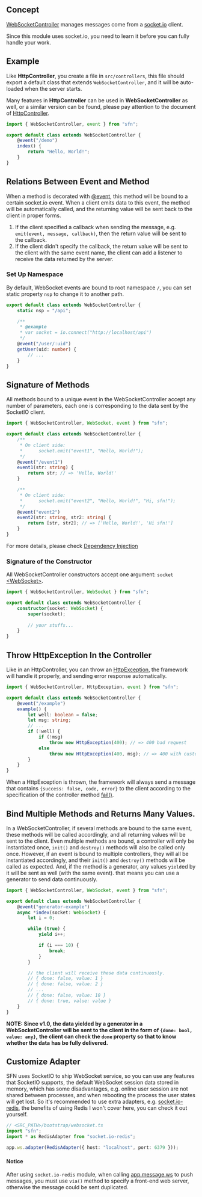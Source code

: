 <!-- title: WebSocket Controller; order: 5 -->
## Concept

[WebSocketController](/api/v1/WebSocketController) manages messages come from a 
[socket.io](https://socket.io/) client.

Since this module uses socket.io, you need to learn it before you can fully 
handle your work.

## Example

Like **HttpController**, you create a file in `src/controllers`, this file 
should export a default class that extends `WebSocketController`, and it will 
be auto-loaded when the server starts.

Many features in **HttpController** can be used in **WebSocketController** as 
well, or a similar version can be found, please pay attention to the document of
[HttpController](./http-controller).

```typescript
import { WebSocketController, event } from "sfn";

export default class extends WebSocketController {
    @event("/demo")
    index() {
        return "Hello, World!";
    }
}
```

## Relations Between Event and Method

When a method is decorated with [@event](/api/v1/decorators#event), this method
will be bound to a certain socket.io event. When a client emits data to this
event, the method will be automatically called, and the returning value will be
sent back to the client in proper forms.

1. If the client specified a callback when sending the message, e.g.
    `emit(event, message, callback)`, then the return value will be sent to the
    callback.
2. If the client didn't specify the callback, the return value will be sent to
    the client with the same event name, the client can add a listener to
    receive the data returned by the server.

### Set Up Namespace

By default, WebSocket events are bound to root namespace `/`, you can set static
property `nsp` to change it to another path.

```typescript
export default class extends WebSocketController {
    static nsp = "/api";

    /**
     * @example
     * var socket = io.connect("http://localhost/api")
     */
    @event("/user/:uid")
    getUser(uid: number) {
        // ...
    }
}
```

## Signature of Methods

All methods bound to a unique event in the WebSocketController accept any number
of parameters, each one is corresponding to the data sent by the SocketIO client.

```typescript
import { WebSocketController, WebSocket, event } from "sfn";

export default class extends WebSocketController {
    /**
     * On client side:
     *      socket.emit("event1", "Hello, World!");
     */
    @event("/event1")
    event1(str: string) {
        return str; // => 'Hello, World!'
    }

    /**
     * On client side:
     *      socket.emit("event2", "Hello, World!", "Hi, sfn!");
     */
    @event("event2")
    event2(str: string, str2: string) {
        return [str, str2]; // => ['Hello, World!', 'Hi sfn!']
    }
}
```

For more details, please check [Dependency Injection](./di3)

### Signature of the Constructor

All WebSocketController constructors accept one argument: `socket`
[\<WebSocket\>](/api/v1/WebSocket).

```typescript
import { WebSocketController, WebSocket } from "sfn";

export default class extends WebSocketController {
    constructor(socket: WebSocket) {
        super(socket);
        
        // your stuffs...
    }
}
```

## Throw HttpException In the Controller

Like in an HttpController, you can throw an
[HttpException](/api/v1/HttpException), the framework will handle it properly,
and sending error response automatically.

```typescript
import { WebSocketController, HttpException, event } from "sfn";

export default class extends WebSocketController {
    @event("/example")
    example() {
        let well: boolean = false;
        let msg: string;
        // ...
        if (!well) {
            if (!msg)
                throw new HttpException(400); // => 400 bad request
            else
                throw new HttpException(400, msg); // => 400 with customized message
        }
    }
}
```

When a HttpException is thrown, the framework will always send a message that 
contains `{success: false, code, error}` to the client according to the 
specification of the controller method [fail()](./http-controller#Common-API-Response).

## Bind Multiple Methods and Returns Many Values.

In a WebSocketController, if several methods are bound to the same event, these
methods will be called accordingly, and all returning values will be sent to the
client. Even multiple methods are bound, a controller will only be instantiated
once, `init()` and `destroy()` methods will also be called only once. However,
if an event is bound to multiple controllers, they will all be instantiated
accordingly, and their `init()` and `destroy()` methods will be called as
expected. And, if the method is a generator, any values `yield`ed by it will be
sent as well (with the same event). that means you can use a generator to send
data continuously.

```typescript
import { WebSocketController, WebSocket, event } from "sfn";

export default class extends WebSocketController {
    @event("generator-example")
    async *index(socket: WebSocket) {
        let i = 0;

        while (true) {
            yield i++;

            if (i === 10) {
                break;
            }
        }

        // the client will receive these data continuously.
        // { done: false, value: 1 }
        // { done: false, value: 2 }
        // ...
        // { done: false, value: 10 }
        // { done: true, value: value }
    }
}
```

**NOTE: Since v1.0, the data yielded by a generator in a WebSocketController**
**will be sent to the client in the form of `{done: bool, value: any}`,**
**the client can check the `done` property so that to know whether the data**
**has be fully delivered.**

## Customize Adapter

SFN uses SocketIO to ship WebSocket service, so you can use any features that 
SocketIO supports, the default WebSocket session data stored in memory, which 
has some disadvantages, e.g. online user session are not shared between 
processes, and when rebooting the process the user states will get lost. So it's
recommended to use extra adapters, e.g. 
[socket.io-redis](https://www.npmjs.com/package/socket.io-redis), the benefits 
of using Redis I won't cover here, you can check it out yourself.

```typescript
// <SRC_PATH>/bootstrap/websocket.ts
import "sfn";
import * as RedisAdapter from "socket.io-redis";

app.ws.adapter(RedisAdapter({ host: "localhost", port: 6379 }));
```

#### Notice

After using `socket.io-redis` module, when calling
[app.message.ws](./message-channel#Push-WebSocket-Messages) to push messages,
you must use `via()` method to specify a front-end web server, otherwise the
message could be sent duplicated.
